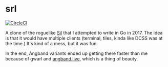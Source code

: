 # srl

[![CircleCI](https://circleci.com/gh/MichaelDiBernardo/srl/tree/master.svg?style=svg)](https://circleci.com/gh/MichaelDiBernardo/srl/tree/master)

A clone of the roguelike [Sil](http://www.amirrorclear.net/flowers/game/sil/) that I attempted to write in Go in 2017. The idea is that it would have multiple clients (terminal, tiles, kinda like DCSS was at the time.) It's kind of a mess, but it was fun.

In the end, Angband variants ended up getting there faster than me because of gwarl and [angband.live](https://angband.live/), which is a thing of beauty.
